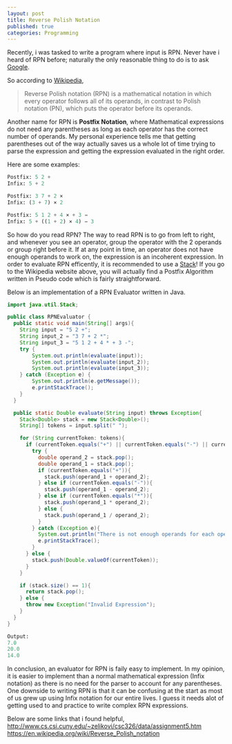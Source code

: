 ```yaml
---
layout: post
title: Reverse Polish Notation
published: true
categories: Programming
---
```


Recently, i was tasked to write a program where input is RPN. Never have i heard of RPN before; naturally the only reasonable thing to do is to ask [Google](https://www.google.com.sg/webhp?hl=en&sa=X&ved=0ahUKEwjWo5iphMHQAhUIPI8KHeDiABwQPAgD#hl=en&q=rpn+programming).

So according to [Wikipedia](https://en.wikipedia.org/wiki/Reverse_Polish_notation),

> Reverse Polish notation (RPN) is a mathematical notation in which every operator follows all of its operands, in contrast to Polish notation (PN), which puts the operator before its operands.

Another name for RPN is **Postfix Notation**, where Mathematical expressions do not need any parentheses as long as each operator has the correct number of operands. My personal experience tells me that getting parentheses out of the way actually saves us a whole lot of time trying to parse the expression and getting the expression evaluated in the right order.

Here are some examples:
```python
Postfix: 5 2 +
Infix: 5 + 2
```

```python
Postfix: 3 7 + 2 ×
Infix: (3 + 7) × 2
```

```python
Postfix: 5 1 2 + 4 × + 3 −
Infix: 5 + ((1 + 2) × 4) − 3
```

So how do you read RPN? The way to read RPN is to go from left to right, and whenever you see an operator, group the operator with the 2 operands or group right before it. If at any point in time, an operator does not have enough operands to work on, the expression is an incoherent expression. In order to evaluate RPN efficently, it is recommended to use a [Stack](https://en.wikipedia.org/wiki/Stack_(abstract_data_type))! If you go to the Wikipedia website above, you will actually find a Postfix Algorithm written in Pseudo code which is fairly straightforward.

Below is an implementation of a RPN Evaluator written in Java.

```java
import java.util.Stack;

public class RPNEvaluator {
  public static void main(String[] args){
	String input = "5 2 +";
	String input_2 = "3 7 + 2 *";
	String input_3 = "5 1 2 + 4 * + 3 -";
	try {
		System.out.println(evaluate(input));
		System.out.println(evaluate(input_2));
		System.out.println(evaluate(input_3));
	} catch (Exception e) {
		System.out.println(e.getMessage());
		e.printStackTrace();
	}
  }

  public static Double evaluate(String input) throws Exception{
	Stack<Double> stack = new Stack<Double>();
	String[] tokens = input.split(" ");

	for (String currentToken: tokens){
	  if (currentToken.equals("+") || currentToken.equals("-") || currentToken.equals("*") || currentToken.equals("/") ){
		try {
		  double operand_2 = stack.pop();
		  double operand_1 = stack.pop();
		  if (currentToken.equals("+")){
			stack.push(operand_1 + operand_2);
		  } else if (currentToken.equals("-")){
			stack.push(operand_1 - operand_2);
		  } else if (currentToken.equals("*")){
			stack.push(operand_1 * operand_2);
		  } else {
			stack.push(operand_1 / operand_2);
		  }
		} catch (Exception e){
		  System.out.println("There is not enough operands for each operator.");
		  e.printStackTrace();
		}
	  } else {
		stack.push(Double.valueOf(currentToken));
	  }
	}

	if (stack.size() == 1){
	  return stack.pop();
	} else {
	  throw new Exception("Invalid Expression");
	}
  }
}
```

```python
Output:
7.0
20.0
14.0
```

In conclusion, an evaluator for RPN is faily easy to implement. In my opinion, it is easier to implement than a normal mathematical expression (Infix notation) as there is no need for the parser to account for any parentheses. One downside to writing RPN is that it can be confusing at the start as most of us grew up using Infix notation for our entire lives. I guess it needs alot of getting used to and practice to write complex RPN expressions.

Below are some links that i found helpful,
<http://www.cs.csi.cuny.edu/~zelikovi/csc326/data/assignment5.htm>
<https://en.wikipedia.org/wiki/Reverse_Polish_notation>

